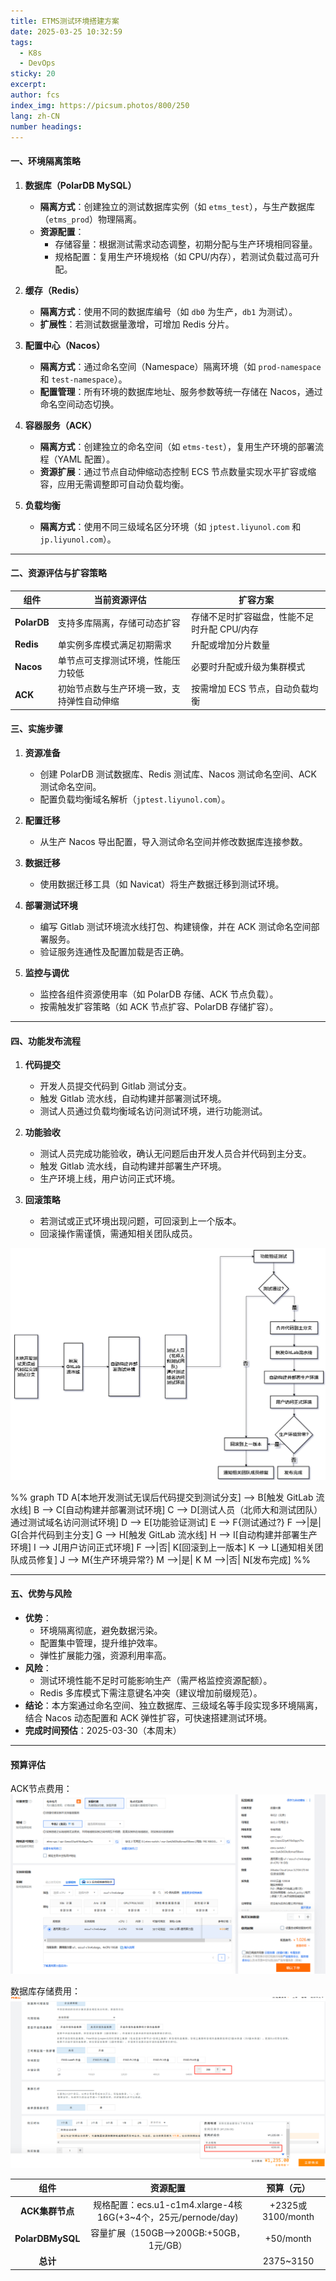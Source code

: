 ```yaml
---
title: ETMS测试环境搭建方案
date: 2025-03-25 10:32:59
tags:
  - K8s
  - DevOps
sticky: 20
excerpt: 
author: fcs
index_img: https://picsum.photos/800/250
lang: zh-CN
number headings:
---
```


#### 一、环境隔离策略

1. **数据库（PolarDB MySQL）**
   - **隔离方式**：创建独立的测试数据库实例（如 `etms_test`），与生产数据库（`etms_prod`）物理隔离。
   - **资源配置**：
     - 存储容量：根据测试需求动态调整，初期分配与生产环境相同容量。
     - 规格配置：复用生产环境规格（如 CPU/内存），若测试负载过高可升配。

2. **缓存（Redis）**
   - **隔离方式**：使用不同的数据库编号（如 `db0` 为生产，`db1` 为测试）。
   - **扩展性**：若测试数据量激增，可增加 Redis 分片。

3. **配置中心（Nacos）**
   - **隔离方式**：通过命名空间（Namespace）隔离环境（如 `prod-namespace` 和 `test-namespace`）。
   - **配置管理**：所有环境的数据库地址、服务参数等统一存储在 Nacos，通过命名空间动态切换。

4. **容器服务（ACK）**
   - **隔离方式**：创建独立的命名空间（如 `etms-test`），复用生产环境的部署流程（YAML 配置）。
   - **资源扩展**：通过节点自动伸缩动态控制 ECS 节点数量实现水平扩容或缩容，应用无需调整即可自动负载均衡。

5. **负载均衡**
   - **隔离方式**：使用不同三级域名区分环境（如 `jptest.liyunol.com` 和 `jp.liyunol.com`）。

---

#### 二、资源评估与扩容策略

| 组件          | 当前资源评估                | 扩容方案                    |
| ----------- | --------------------- | ----------------------- |
| **PolarDB** | 支持多库隔离，存储可动态扩容        | 存储不足时扩容磁盘，性能不足时升配 CPU/内存 |
| **Redis**   | 单实例多库模式满足初期需求         | 升配或增加分片数量               |
| **Nacos**   | 单节点可支撑测试环境，性能压力较低     | 必要时升配或升级为集群模式           |
| **ACK**     | 初始节点数与生产环境一致，支持弹性自动伸缩 | 按需增加 ECS 节点，自动负载均衡        |

#### 三、实施步骤

1. **资源准备**
   - 创建 PolarDB 测试数据库、Redis 测试库、Nacos 测试命名空间、ACK 测试命名空间。
   - 配置负载均衡域名解析（`jptest.liyunol.com`）。

2. **配置迁移**
   - 从生产 Nacos 导出配置，导入测试命名空间并修改数据库连接参数。

3. **数据迁移**
   - 使用数据迁移工具（如 Navicat）将生产数据迁移到测试环境。

4. **部署测试环境**
   - 编写 Gitlab 测试环境流水线打包、构建镜像，并在 ACK 测试命名空间部署服务。
   - 验证服务连通性及配置加载是否正确。

5. **监控与调优**
   - 监控各组件资源使用率（如 PolarDB 存储、ACK 节点负载）。
   - 按需触发扩容策略（如 ACK 节点扩容、PolarDB 存储扩容）。

---

#### 四、功能发布流程

1. **代码提交**
   - 开发人员提交代码到 Gitlab 测试分支。
   - 触发 Gitlab 流水线，自动构建并部署测试环境。
   - 测试人员通过负载均衡域名访问测试环境，进行功能测试。

1. **功能验收**
   - 测试人员完成功能验收，确认无问题后由开发人员合并代码到主分支。
   - 触发 Gitlab 流水线，自动构建并部署生产环境。
   - 生产环境上线，用户访问正式环境。

1. **回滚策略**
   - 若测试或正式环境出现问题，可回滚到上一个版本。
   - 回滚操作需谨慎，需通知相关团队成员。

![](https://raw.githubusercontent.com/Alleyf/PictureMap/main/blog/20250325114618498.png)

%%
graph TD
    A[本地开发测试无误后代码提交到测试分支] --> B[触发 GitLab 流水线]
    B --> C[自动构建并部署测试环境]
    C --> D[测试人员（北师大和测试团队）通过测试域名访问测试环境]
    D --> E[功能验证测试]
    E --> F{测试通过?}
    F -->|是| G[合并代码到主分支]
    G --> H[触发 GitLab 流水线]
    H --> I[自动构建并部署生产环境]
    I --> J[用户访问正式环境]
    F -->|否| K[回滚到上一版本]
    K --> L[通知相关团队成员修复]
    J --> M{生产环境异常?}
    M -->|是| K
    M -->|否| N[发布完成]
%%

---

#### 五、优势与风险

- **优势**：
  - 环境隔离彻底，避免数据污染。
  - 配置集中管理，提升维护效率。
  - 弹性扩展能力强，资源利用率高。
- **风险**：
  - 测试环境性能不足时可能影响生产（需严格监控资源配额）。
  - Redis 多库模式下需注意键名冲突（建议增加前缀规范）。
- **结论**：本方案通过命名空间、独立数据库、三级域名等手段实现多环境隔离，结合 Nacos 动态配置和 ACK 弹性扩容，可快速搭建测试环境。
- **完成时间预估**：2025-03-30（本周末）

---

#### 预算评估

ACK节点费用：
![|575](https://raw.githubusercontent.com/Alleyf/PictureMap/main/blog/20250325202907261.png)

数据库存储费用：
![|575](https://raw.githubusercontent.com/Alleyf/PictureMap/main/blog/20250325203547241.png)

|        组件        |                         资源配置                         |      预算（元）       |
| :--------------: | :--------------------------------------------------: | :--------------: |
|   **ACK集群节点**    | 规格配置：ecs.u1-c1m4.xlarge-4核16G(+3~4个，25元/pernode/day) | +2325或3100/month |
| **PolarDBMySQL** |           容量扩展（150GB-->200GB:+50GB，1元/GB）            |    +50/month     |
|      **总计**      |                                                      |    2375~3150     |
